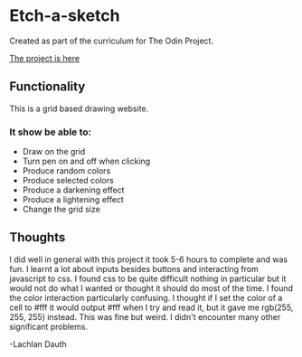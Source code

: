 # Etch-a-sketch

Created as part of the curriculum for The Odin Project.

[The project is here](https://lachy-dauth.github.io/odin-etch-a-sketch/)

## Functionality 

This is a grid based drawing website.

### It show be able to:
- Draw on the grid
- Turn pen on and off when clicking
- Produce random colors 
- Produce selected colors
- Produce a darkening effect
- Produce a lightening effect
- Change the grid size

## Thoughts

I did well in general with this project it took 5-6 hours to complete and was fun. I learnt a lot about inputs besides buttons and interacting from javascript to css. I found css to be quite difficult nothing in particular but it would not do what I wanted or thought it should do most of the time. I found the color interaction particularly confusing. I thought if I set the color of a cell to #fff it would output #fff when I try and read it, but it gave me rgb(255, 255, 255) instead. This was fine but weird. I didn't encounter many other significant problems.

-Lachlan Dauth
